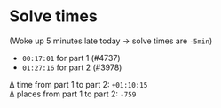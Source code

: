 # Solve times

(Woke up 5 minutes late today → solve times are `-5min`)

- `00:17:01` for part 1 (#4737)
- `01:27:16` for part 2 (#3978)

Δ time from part 1 to part 2: `+01:10:15`  
Δ places from part 1 to part 2: `-759`

